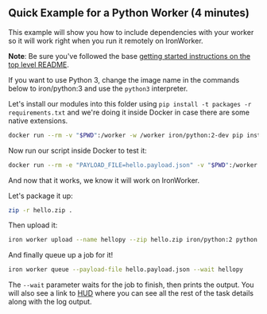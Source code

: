## Quick Example for a Python Worker (4 minutes)

This example will show you how to include dependencies with your worker so it will work right when you run it
remotely on IronWorker.

**Note**: Be sure you've followed the base [getting started instructions on the top level README](https://github.com/iron-io/dockerworker).

If you want to use Python 3, change the image name in the commands below to iron/python:3
and use the `python3` interpreter.

Let's install our modules into this folder using `pip install -t packages -r requirements.txt` and we're doing it
inside Docker in case there are some native extensions.

```sh
docker run --rm -v "$PWD":/worker -w /worker iron/python:2-dev pip install -t packages -r requirements.txt
```

Now run our script inside Docker to test it:

```sh
docker run --rm -e "PAYLOAD_FILE=hello.payload.json" -v "$PWD":/worker -w /worker iron/python:2 python hello.py
```

And now that it works, we know it will work on IronWorker.

Let's package it up:

```sh
zip -r hello.zip .
```

Then upload it:

```sh
iron worker upload --name hellopy --zip hello.zip iron/python:2 python hello.py
```

And finally queue up a job for it!

```sh
iron worker queue --payload-file hello.payload.json --wait hellopy
```

The `--wait` parameter waits for the job to finish, then prints the output.
You will also see a link to [HUD](http://hud.iron.io) where you can see all the rest of the task details along with the log output.
